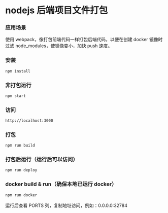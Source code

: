 # nodejs 后端项目文件打包

### 应用场景
使用 webpack，像打包前端代码一样打包后端代码，以便在创建 docker 镜像时过滤 node_modules，使镜像变小，加快 push 速度。

### 安装
```sh
npm install
```

### 非打包运行
```sh
npm start
```

### 访问
```sh
http://localhost:3000
```

### 打包
```sh
npm run build
```

### 打包后运行（运行后可以访问）
```sh
npm run deploy
```

### docker build & run（确保本地已运行 docker）
```sh
npm run docker
```

运行后查看 PORTS 列，复制地址访问，例如：0.0.0.0:32784
